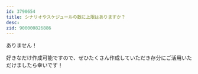 ```yaml
---
id: 3790654
title: シナリオやスケジュールの数に上限はありますか？
desc: 
zid: 900000826886
---
```


ありません！

好きなだけ作成可能ですので、ぜひたくさん作成していただき存分にご活用いただけましたら幸いです！